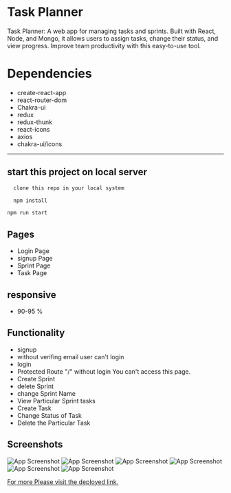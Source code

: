 
# Task Planner

Task Planner: A web app for managing tasks and sprints. Built with React, Node, and Mongo, it allows users to assign tasks, change their status, and view progress. Improve team productivity with this easy-to-use tool.

# Dependencies
- create-react-app
- react-router-dom
- Chakra-ui
- redux
- redux-thunk
- react-icons
- axios
- chakra-ui/icons
<hr/>

## start this project on local server

```bash
  clone this repo in your local system
```
```bash
  npm install
```

```bash
npm run start
```

## Pages

- Login Page
- signup Page 
- Sprint Page
- Task Page

## responsive

- 90-95 % 

## Functionality

- signup
- without verifing email user can't login
- login
- Protected Route "/" without login You can't access this page.
- Create Sprint
- delete Sprint
- change Sprint Name
- View Particular Sprint tasks
- Create Task
- Change Status of Task
- Delete the Particular Task

## Screenshots

![App Screenshot](https://user-images.githubusercontent.com/104342116/227706094-dde6962c-89ec-4209-aae0-9ff7f5b96f2b.png)
![App Screenshot](https://user-images.githubusercontent.com/104342116/227706135-1165e624-f48a-463c-99e6-ad089c715922.png)
![App Screenshot](https://user-images.githubusercontent.com/104342116/232958173-0b75b364-7b8b-4474-8d64-901eb94dd16a.png)
![App Screenshot](https://user-images.githubusercontent.com/104342116/233846784-3466e9f4-4bdd-425d-8973-e10883848e43.png)
![App Screenshot](https://user-images.githubusercontent.com/104342116/233846684-4bf8947a-2113-4034-a794-822f5865b80e.png)
![App Screenshot](https://user-images.githubusercontent.com/104342116/233846623-d4eb8ed1-f41e-4bdb-82c0-a6b49372f00f.png)

<a href="https://taskplanner-ruby.vercel.app/login"  target="_blank" >For more Please visit the deployed link. </a>
